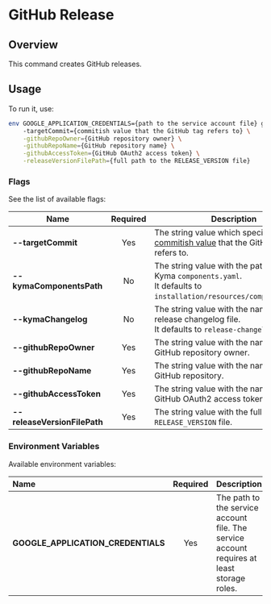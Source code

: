 # GitHub Release

## Overview

This command creates GitHub releases.

## Usage

To run it, use:
```bash
env GOOGLE_APPLICATION_CREDENTIALS={path to the service account file} go run main.go \ 
    -targetCommit={commitish value that the GitHub tag refers to} \
    -githubRepoOwner={GitHub repository owner} \
    -githubRepoName={GitHub repository name} \
    -githubAccessToken={GitHub OAuth2 access token} \
    -releaseVersionFilePath={full path to the RELEASE_VERSION file} 
```

### Flags

See the list of available flags:

| Name | Required | Description |
|---|:---:|---|
| **--targetCommit** | Yes | The string value which specifies the [commitish value](https://docs.github.com/en/rest/releases/releases#create-a-release) that the GitHub tag refers to.|
| **--kymaComponentsPath**  | No | The string value with the path to the Kyma `components.yaml`. <br> It defaults to `installation/resources/components.yaml`.|                        
| **--kymaChangelog** | No | The string value with the name of the release changelog file. <br> It defaults to `release-changelog.md`.|                                                      
| **--githubRepoOwner** | Yes | The string value with the name of the GitHub repository owner.|                                                                                            
| **--githubRepoName** | Yes| The string value with the name of the GitHub repository.|                                                                                                
| **--githubAccessToken** | Yes | The string value with the name of the GitHub OAuth2 access token.|                                                                                        
| **--releaseVersionFilePath** | Yes | The string value with the full path to the `RELEASE_VERSION` file.|                                                                                       

### Environment Variables

Available environment variables:

| Name                                  | Required | Description                                                                                          |
| :------------------------------------ | :------: | :--------------------------------------------------------------------------------------------------- |
| **GOOGLE_APPLICATION_CREDENTIALS**    |    Yes   | The path to the service account file. The service account requires at least storage roles. |
